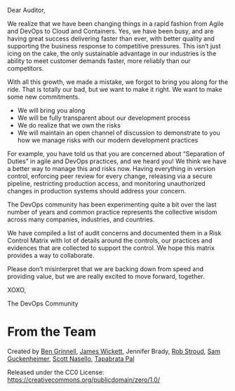 Dear Auditor,

We realize that we have been changing things in a rapid fashion from Agile and DevOps to Cloud and Containers. Yes, we have been busy, and are having great success delivering faster than ever, with better quality and supporting the business response to competitive pressures.  This isn’t just icing on the cake, the only sustainable advantage in our industries is the ability to meet customer demands faster, more reliably than our competitors. 

With all this growth, we made a mistake, we forgot to bring you along for the ride. That is totally our bad, but we want to make it right. We want to make some new commitments. 

* We will bring you along 
* We will be fully transparent about our development process
* We do realize that we own the risks
* We will maintain an open channel of discussion to demonstrate to you how we manage risks with our modern development practices

For example, you have told us that you are concerned about “Separation of Duties” in agile and DevOps practices, and we heard you! We think we have a better way to manage this and risks now. Having everything in version control, enforcing peer review for every change, releasing via a secure pipeline, restricting production access, and monitoring unauthorized changes in production systems should address your concern. 

The DevOps community has been experimenting quite a bit over the last number of years and common practice represents the collective wisdom across many companies, industries, and countries. 

We have compiled a list of audit concerns and documented them in a Risk Control Matrix with lot of details around the controls, our practices and evidences that are collected to support the control. We hope this matrix provides a way to collaborate.

Please don’t misinterpret that we are backing down from speed and providing value, but we are really excited to move forward, together.

XOXO,

The DevOps Community



# From the Team

Created by [Ben Grinnell](https://github.com/Bengrinnell), [James Wickett](https://github.com/wickett), Jennifer Brady, [Rob Stroud](https://github.com/RobertEStroud), [Sam Guckenheimer](https://github.com/SamGuckenheimer), [Scott Nasello](https://github.com/scottnasello), [Tapabrata Pal](https://github.com/tabladrum)

Released under the CC0 License: https://creativecommons.org/publicdomain/zero/1.0/
